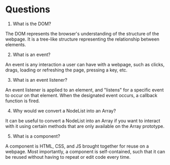 # Questions

1. What is the DOM?

The DOM represents the browser's understanding of the structure of the webpage.  It is a tree-like structure representing the relationship between elements.

2. What is an event?

An event is any interaction a user can have with a webpage, such as clicks, drags, loading or refreshing the page, pressing a key, etc.

3. What is an event listener?

An event listener is applied to an element, and "listens" for a specific event to occur on that element.  When the designated event occurs, a callback function is fired.

4. Why would we convert a NodeList into an Array?

It can be useful to convert a NodeList into an Array if you want to interact with it using certain methods that are only available on the Array prototype.

5. What is a component? 

A component is HTML, CSS, and JS brought together for reuse on a webpage.  Most importantly, a component is self-contained, such that it can be reused without having to repeat or edit code every time.